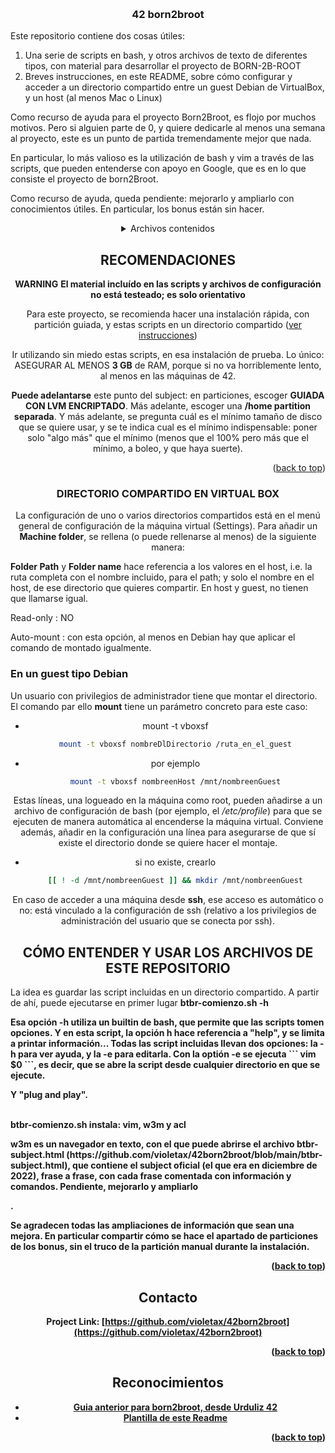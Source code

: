 <!-- Improved compatibility of back to top link: See: https://github.com/othneildrew/Best-README-Template/pull/73 -->
<a name="readme-top"></a>
<!--
*** Thanks for checking out the Best-README-Template. If you have a suggestion
*** that would make this better, please fork the repo and create a pull request
*** or simply open an issue with the tag "enhancement".
*** Don't forget to give the project a star!
*** Thanks again! Now go create something AMAZING! :D
-->

<!-- PROJECT SHIELDS -->
<!--
*** I'm using markdown "reference style" links for readability.
*** Reference links are enclosed in brackets [ ] instead of parentheses ( ).
*** See the bottom of this document for the declaration of the reference variables
*** for contributors-url, forks-url, etc. This is an optional, concise syntax you may use.
*** https://www.markdownguide.org/basic-syntax/#reference-style-links
-->

<!-- PROJECT LOGO -->
<br />
<div align="center">
  <a href="https://github.com/violetax/42born2broot"></a>
<div align="left">
  <h3 align="center">42 born2broot</h3>
  <p>Este repositorio contiene dos cosas útiles: </p>
  <ol>
  	<li> Una serie de scripts en bash, y otros archivos de texto de diferentes tipos, con material para desarrollar el proyecto de BORN-2B-ROOT </li>
   	<li> Breves instrucciones, en este README, sobre cómo configurar y acceder a un directorio compartido entre un guest Debian de VirtualBox, y un host (al menos Mac o Linux) </li>
  </ol>
  <p>Como recurso de ayuda para el proyecto Born2Broot, es flojo por muchos motivos. Pero si alguien parte de 0, y quiere dedicarle al menos una semana al proyecto, este es un punto de partida tremendamente mejor que nada.</p>
  <p>En particular, lo más valioso es la utilización de bash y vim a través de las scripts, que pueden entenderse con apoyo en Google, que es en lo que consiste el proyecto de born2Broot.</p>
  <p>Como recurso de ayuda, queda pendiente: mejorarlo y ampliarlo con conocimientos útiles. En particular, los bonus están sin hacer.</p>
</div>

<!-- TABLE OF CONTENTS -->
<details>
	<summary>Archivos contenidos</summary>
	<div align="left">
		<h4><a href="#bashscripts">Scripts de bash</a></h4>
		<ol>
			<li> btbr-comienzo.sh (https://github.com/violetax/42born2broot/blob/main/btbr-comienzo.sh)</li>
			<li> btbr-final.sh (https://github.com/violetax/42born2broot/blob/main/btbr-comienzo.sh)</li>
			<li> monitoring.sh (https://github.com/violetax/42born2broot/blob/main/monitoring.sh)</li>
			<li> algunos_comandos_virtualbox.sh (https://github.com/violetax/42born2broot/blob/main/algunos_comandos_virtualbox.sh)</li>
			<li> sobre_lvm_y_contrasenia_encriptada.sh (https://github.com/violetax/42born2broot/blob/main/sobre_lvm_y_contrasenia_encriptada.sh)
		</ol>
	</div>
	<div align="left">
		<h4><a href="#bashfunciones">Funciones: auxiliares de bash</a></h4>
		<ol>
			<li> Opte.fu (https://github.com/violetax/42born2broot/blob/main/Opte.fu)</li>
			<li> Continua.fu (https://github.com/violetax/42born2broot/blob/main/Continua.fu)</li>
		</ol>
	</div>
	<div align="left">
		<h4><a href="#configbash">Archivos de configuración de bash</a></h4>
		<ol>
			<li> .bashrc (https://github.com/violetax/42born2broot/blob/main/.bashrc)</li>
			<li> .bash_aliases (https://github.com/violetax/42born2broot/blob/main/.bash_aliases)</li>
			<li> .dircolors (https://github.com/violetax/42born2broot/blob/main/.dircolors)</li>
		</ol>
	</div>
	<div align="left">
		<h4><a href="#configvim">Archivos de configuración de vim</a></h4>
		<ol>
			<li> .vimrc (https://github.com/violetax/42born2broot/blob/main/.vimrc)</li>
		</ol>
	</div>
	<div align="left">
		<h4><a href="#vimdir">Directorio de vim</a></h4>
		<ul>
			<li> Directorio de archivos con contenido de texto, para la funcionalidad: insert (https://github.com/violetax/42born2broot/tree/main/.vim/sourceText)</li>
			<li> Directorio de archivos tipo vim, con funcionalidad de sintaxis (https://github.com/violetax/42born2broot/tree/main/.vim/plugin)</li>
		</ul>
	</div>
	<div align="left">
		<h4><a href="#subjhtml">El subject, en formato html</a></h4>
	</div>
	</ul>
</details>

<!-- ABOUT THE PROJECT -->
## RECOMENDACIONES
<strong><strong>WARNING</strong></strong> 
<strong>El material incluído en las scripts y archivos de configuración no está testeado; es solo orientativo</strong>

<div id="recomendaciones">
<p>Para este proyecto, se recomienda hacer una instalación rápida, con partición guiada, y estas scripts en un directorio compartido (<a href="#directoriocompartido">ver instrucciones</a>)</p>
<p>Ir utilizando sin miedo estas scripts, en esa instalación de prueba. Lo único: ASEGURAR AL MENOS <b>3 GB</b> de RAM, porque si no va horriblemente lento, al menos en las máquinas de 42.</p>
<p><b>Puede adelantarse</b> este punto del subject: en particiones, escoger <b>GUIADA CON LVM ENCRIPTADO</b>. Más adelante, escoger una <b>/home partition separada</b>. Y más adelante, se pregunta cuál es el mínimo tamaño de disco que se quiere usar, y se te indica cual es el mínimo indispensable: poner solo "algo más" que el mínimo (menos que el 100% pero más que el mínimo, a boleo, y que haya suerte).</p>
</div>
<!-- Here's a blank template to get started: To avoid retyping too much info. Do a search and replace with your text editor for the following: `violetax`, `42born2broot`, `twitter_handle`, `linkedin_username`, `email_client`, `violetaggarcia@gmail.com`, `project_title`, `project_description` -->

<p align="right">(<a href="#readme-top">back to top</a>)</p>

<!-- GETTING STARTED -->
### DIRECTORIO COMPARTIDO EN VIRTUAL BOX

<div id="directoriocompartido">
<p>La configuración de uno o varios directorios compartidos está en el menú general de configuración de la máquina virtual (Settings). Para añadir un <b>Machine folder</b>, se rellena (o puede rellenarse al menos) de la siguiente manera:</p>
<div align="left">
<p><b>Folder Path</b> y <b>Folder name</b> hace referencia a los valores en el host, i.e. la ruta completa con el nombre incluido, para el path; y solo el nombre en el host, de ese directorio que quieres compartir. En host y guest, no tienen que llamarse igual.
<p>Read-only : NO </p>
<p>Auto-mount : con esta opción, al menos en Debian hay que aplicar el comando de montado igualmente.</p>
</div>
<div align="left">
<h3>En un guest tipo Debian</h3>
<p>Un usuario con privilegios de administrador tiene que montar el directorio. El comando par ello <b>mount</b> tiene un parámetro concreto para este caso:</p>
</div>
</div>

* mount -t vboxsf
  ```sh
  mount -t vboxsf nombreDlDirectorio /ruta_en_el_guest
  ```
* por ejemplo
  ```sh
  mount -t vboxsf nombreenHost /mnt/nombreenGuest
  ```
<p>Estas líneas, una logueado en la máquina como root,  pueden añadirse a un archivo de configuración de bash (por ejemplo, el <i>/etc/profile</i>) para que se ejecuten de manera automática al encenderse la máquina virtual. Conviene además, añadir en la configuración una línea para asegurarse de que sí existe el directorio donde se quiere hacer el montaje.</p>

* si no existe, crearlo
  ```sh
  [[ ! -d /mnt/nombreenGuest ]] && mkdir /mnt/nombreenGuest
  ```
<p>En caso de acceder a una máquina desde <b>ssh</b>, ese acceso es automático o no: está vinculado a la configuración de ssh (relativo a los privilegios de administración del usuario que se conecta por ssh).</p>

## CÓMO ENTENDER Y USAR LOS ARCHIVOS DE ESTE REPOSITORIO

  <div align="left" id="comousaresto">
   <p>La idea es guardar las script incluidas en un directorio compartido. A partir de ahí, puede ejecutarse en primer lugar <b>btbr-comienzo.sh -h<b> </p>
   <p>Esa opción <b>-h</b> utiliza un builtin de bash, que permite que las scripts tomen opciones. Y en esta script, la opción h hace referencia a "help", y se limita a printar información... Todas las script incluidas llevan dos opciones: la <b>-h</b> para ver ayuda, y la <b>-e</b> para editarla. Con la optión -e se ejecuta ``` vim $0 ```, es decir, que se abre la script desde cualquier directorio en que se ejecute.  </p>
  <p>Y "plug and play".</p><br>
  <strong>btbr-comienzo.sh instala: vim, w3m y acl</strong> 
  <p><b>w3m</b> es un navegador en texto, con el que puede abrirse el archivo <b>btbr-subject.html</b> (https://github.com/violetax/42born2broot/blob/main/btbr-subject.html)</b>, que contiene el subject oficial (el que era en diciembre de 2022), frase a frase, con cada frase comentada con información y comandos. <b>Pendiente, mejorarlo y ampliarlo</b></p>.
  <p>Se agradecen todas las ampliaciones de información que sean una mejora. En particular compartir cómo se hace el apartado de particiones de los bonus, sin el truco de la partición manual durante la instalación.</p>
  </div>
<p align="right">(<a href="#readme-top">back to top</a>)</p>

<!-- CONTACT -->
## Contacto

Project Link: [https://github.com/violetax/42born2broot](https://github.com/violetax/42born2broot)
<p align="right">(<a href="#readme-top">back to top</a>)</p>

<!-- ACKNOWLEDGMENTS -->
## Reconocimientos

* [Guia anterior para born2broot, desde Urduliz 42](https://docs.google.com/document/d/1P3aTAu0zp-_aRrH31AdM6_k6_tWx6j97MF007J6LtsI/edit?usp=sharing)
* [Plantilla de este Readme](https://github.com/othneildrew/Best-README-Template)

<p align="right">(<a href="#readme-top">back to top</a>)</p>

<!-- MARKDOWN LINKS & IMAGES -->
<!-- https://www.markdownguide.org/basic-syntax/#reference-style-links -->
[contributors-shield]: https://img.shields.io/github/contributors/violetax/42born2broot.svg?style=for-the-badge
[contributors-url]: https://github.com/violetax/42born2broot/graphs/contributors
[forks-shield]: https://img.shields.io/github/forks/violetax/42born2broot.svg?style=for-the-badge
[forks-url]: https://github.com/violetax/42born2broot/network/members
[stars-shield]: https://img.shields.io/github/stars/violetax/42born2broot.svg?style=for-the-badge
[stars-url]: https://github.com/violetax/42born2broot/stargazers
[issues-shield]: https://img.shields.io/github/issues/violetax/42born2broot.svg?style=for-the-badge
[issues-url]: https://github.com/violetax/42born2broot/issues
[license-shield]: https://img.shields.io/github/license/violetax/42born2broot.svg?style=for-the-badge
[license-url]: https://github.com/violetax/42born2broot/blob/master/LICENSE.txt
[linkedin-shield]: https://img.shields.io/badge/-LinkedIn-black.svg?style=for-the-badge&logo=linkedin&colorB=555
[linkedin-url]: https://linkedin.com/in/linkedin_username
[product-screenshot]: images/screenshot.png
[Next.js]: https://img.shields.io/badge/next.js-000000?style=for-the-badge&logo=nextdotjs&logoColor=white
[Next-url]: https://nextjs.org/
[React.js]: https://img.shields.io/badge/React-20232A?style=for-the-badge&logo=react&logoColor=61DAFB
[React-url]: https://reactjs.org/
[Vue.js]: https://img.shields.io/badge/Vue.js-35495E?style=for-the-badge&logo=vuedotjs&logoColor=4FC08D
[Vue-url]: https://vuejs.org/
[Angular.io]: https://img.shields.io/badge/Angular-DD0031?style=for-the-badge&logo=angular&logoColor=white
[Angular-url]: https://angular.io/
[Svelte.dev]: https://img.shields.io/badge/Svelte-4A4A55?style=for-the-badge&logo=svelte&logoColor=FF3E00
[Svelte-url]: https://svelte.dev/
[Laravel.com]: https://img.shields.io/badge/Laravel-FF2D20?style=for-the-badge&logo=laravel&logoColor=white
[Laravel-url]: https://laravel.com
[Bootstrap.com]: https://img.shields.io/badge/Bootstrap-563D7C?style=for-the-badge&logo=bootstrap&logoColor=white
[Bootstrap-url]: https://getbootstrap.com
[JQuery.com]: https://img.shields.io/badge/jQuery-0769AD?style=for-the-badge&logo=jquery&logoColor=white
[JQuery-url]: https://jquery.com 
